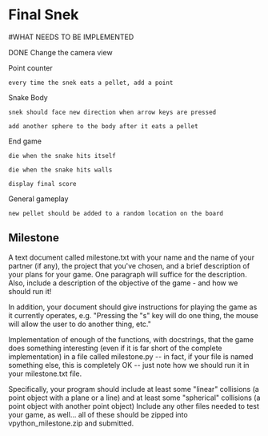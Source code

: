 # Final Snek

#WHAT NEEDS TO BE IMPLEMENTED

DONE Change the camera view

Point counter

`every time the snek eats a pellet, add a point`

Snake Body

`snek should face new direction when arrow keys are pressed`

`add another sphere to the body after it eats a pellet`

End game

`die when the snake hits itself`

`die when the snake hits walls`

`display final score`

General gameplay

`new pellet should be added to a random location on the board`


## Milestone

A text document called milestone.txt with your name and the name of your partner (if any), the project that you've chosen, and a brief description of your plans for your game. One paragraph will suffice for the description. Also, include a description of the objective of the game - and how we should run it!

In addition, your document should give instructions for playing the game as it currently operates, e.g. "Pressing the "s" key will do one thing, the mouse will allow the user to do another thing, etc."

Implementation of enough of the functions, with docstrings, that the game does something interesting (even if it is far short of the complete implementation) in a file called milestone.py -- in fact, if your file is named something else, this is completely OK -- just note how we should run it in your milestone.txt file.

Specifically, your program should include at least some "linear" collisions (a point object with a plane or a line) and at least some "spherical" collisions (a point object with another point object)
Include any other files needed to test your game, as well... all of these should be zipped into vpython_milestone.zip and submitted.



